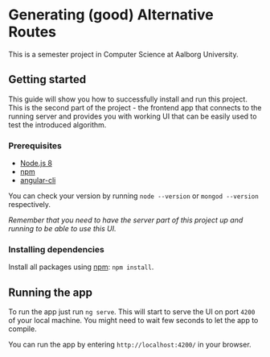 # Generating (good) Alternative Routes
This is a semester project in Computer Science at Aalborg University.

## Getting started
This guide will show you how to successfully install and run this project. This is the second part of the
project - the frontend app that connects to the running server and provides you with working UI that can 
be easily used to test the introduced algorithm.

### Prerequisites
- [Node.js 8](https://nodejs.org/en/)
- [npm](https://npm.com/)
- [angular-cli](https://cli.angular.io/)

You can check your version by running `node --version` or `mongod --version` respectively. 

*Remember that you need to have the server part of this project up and running to be able to use this UI.*

### Installing dependencies
Install all packages using [npm](https://www.npmjs.com/): `npm install`.

## Running the app
To run the app just run `ng serve`. This will start to serve the UI on port `4200` of your local machine.
 You might need to wait few seconds to let the app to compile.
 
You can run the app by entering `http://localhost:4200/` in your browser.
